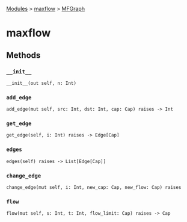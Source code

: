 [Modules](../index.md) > [maxflow](./index.md) > [MFGraph]()

# maxflow

## Methods

### `__init__`

```
__init__(out self, n: Int)
```

### `add_edge`

```
add_edge(mut self, src: Int, dst: Int, cap: Cap) raises -> Int
```

### `get_edge`

```
get_edge(self, i: Int) raises -> Edge[Cap]
```

### `edges`

```
edges(self) raises -> List[Edge[Cap]]
```

### `change_edge`

```
change_edge(mut self, i: Int, new_cap: Cap, new_flow: Cap) raises
```

### `flow`

```
flow(mut self, s: Int, t: Int, flow_limit: Cap) raises -> Cap
```
